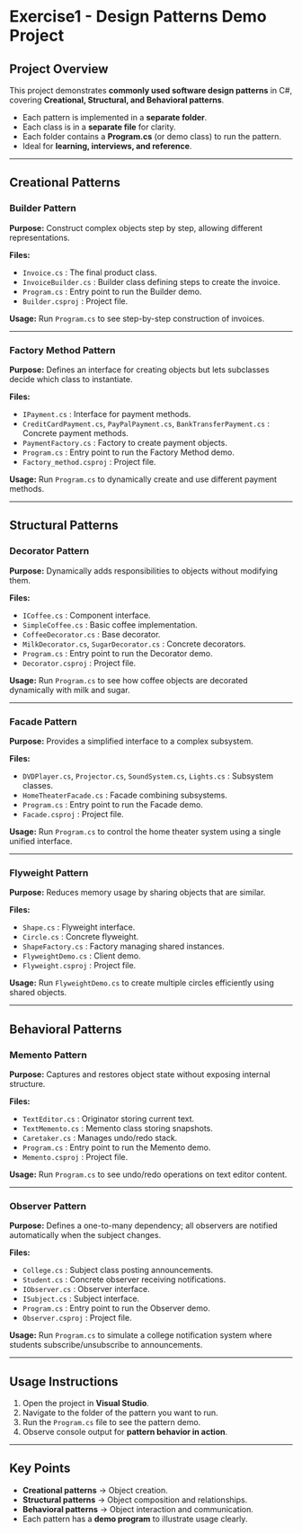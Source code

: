# Exercise1 - Design Patterns Demo Project

## Project Overview

This project demonstrates **commonly used software design patterns** in C#, covering **Creational, Structural, and Behavioral patterns**.

* Each pattern is implemented in a **separate folder**.
* Each class is in a **separate file** for clarity.
* Each folder contains a **Program.cs** (or demo class) to run the pattern.
* Ideal for **learning, interviews, and reference**.

---

## Creational Patterns

### Builder Pattern

**Purpose:** Construct complex objects step by step, allowing different representations.

**Files:**

* `Invoice.cs` : The final product class.
* `InvoiceBuilder.cs` : Builder class defining steps to create the invoice.
* `Program.cs` : Entry point to run the Builder demo.
* `Builder.csproj` : Project file.

**Usage:** Run `Program.cs` to see step-by-step construction of invoices.

---

### Factory Method Pattern

**Purpose:** Defines an interface for creating objects but lets subclasses decide which class to instantiate.

**Files:**

* `IPayment.cs` : Interface for payment methods.
* `CreditCardPayment.cs`, `PayPalPayment.cs`, `BankTransferPayment.cs` : Concrete payment methods.
* `PaymentFactory.cs` : Factory to create payment objects.
* `Program.cs` : Entry point to run the Factory Method demo.
* `Factory_method.csproj` : Project file.

**Usage:** Run `Program.cs` to dynamically create and use different payment methods.

---

## Structural Patterns

### Decorator Pattern

**Purpose:** Dynamically adds responsibilities to objects without modifying them.

**Files:**

* `ICoffee.cs` : Component interface.
* `SimpleCoffee.cs` : Basic coffee implementation.
* `CoffeeDecorator.cs` : Base decorator.
* `MilkDecorator.cs`, `SugarDecorator.cs` : Concrete decorators.
* `Program.cs` : Entry point to run the Decorator demo.
* `Decorator.csproj` : Project file.

**Usage:** Run `Program.cs` to see how coffee objects are decorated dynamically with milk and sugar.

---

### Facade Pattern

**Purpose:** Provides a simplified interface to a complex subsystem.

**Files:**

* `DVDPlayer.cs`, `Projector.cs`, `SoundSystem.cs`, `Lights.cs` : Subsystem classes.
* `HomeTheaterFacade.cs` : Facade combining subsystems.
* `Program.cs` : Entry point to run the Facade demo.
* `Facade.csproj` : Project file.

**Usage:** Run `Program.cs` to control the home theater system using a single unified interface.

---

### Flyweight Pattern

**Purpose:** Reduces memory usage by sharing objects that are similar.

**Files:**

* `Shape.cs` : Flyweight interface.
* `Circle.cs` : Concrete flyweight.
* `ShapeFactory.cs` : Factory managing shared instances.
* `FlyweightDemo.cs` : Client demo.
* `Flyweight.csproj` : Project file.

**Usage:** Run `FlyweightDemo.cs` to create multiple circles efficiently using shared objects.

---

## Behavioral Patterns

### Memento Pattern

**Purpose:** Captures and restores object state without exposing internal structure.

**Files:**

* `TextEditor.cs` : Originator storing current text.
* `TextMemento.cs` : Memento class storing snapshots.
* `Caretaker.cs` : Manages undo/redo stack.
* `Program.cs` : Entry point to run the Memento demo.
* `Memento.csproj` : Project file.

**Usage:** Run `Program.cs` to see undo/redo operations on text editor content.

---

### Observer Pattern

**Purpose:** Defines a one-to-many dependency; all observers are notified automatically when the subject changes.

**Files:**

* `College.cs` : Subject class posting announcements.
* `Student.cs` : Concrete observer receiving notifications.
* `IObserver.cs` : Observer interface.
* `ISubject.cs` : Subject interface.
* `Program.cs` : Entry point to run the Observer demo.
* `Observer.csproj` : Project file.

**Usage:** Run `Program.cs` to simulate a college notification system where students subscribe/unsubscribe to announcements.

---

## Usage Instructions

1. Open the project in **Visual Studio**.
2. Navigate to the folder of the pattern you want to run.
3. Run the `Program.cs` file to see the pattern demo.
4. Observe console output for **pattern behavior in action**.

---

## Key Points

* **Creational patterns** → Object creation.
* **Structural patterns** → Object composition and relationships.
* **Behavioral patterns** → Object interaction and communication.
* Each pattern has a **demo program** to illustrate usage clearly.
